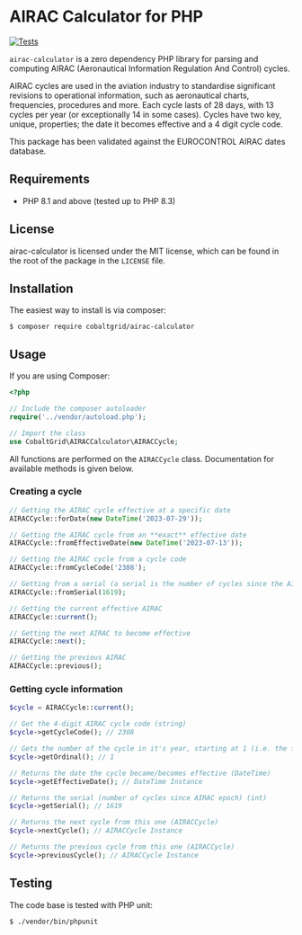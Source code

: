 
# AIRAC Calculator for PHP
[![Tests](https://github.com/atoff/airac-calculator/actions/workflows/test.yml/badge.svg)](https://github.com/atoff/airac-calculator/actions/workflows/test.yml)

`airac-calculator` is a zero dependency PHP library for parsing and computing AIRAC (Aeronautical Information Regulation And Control) cycles.

AIRAC cycles are used in the aviation industry to standardise significant revisions to operational information, such as aeronautical charts, frequencies, procedures and more. Each cycle lasts of 28 days, with 13 cycles per year (or exceptionally 14 in some cases). Cycles have two key, unique, properties; the date it becomes effective and a 4 digit cycle code.

This package has been validated against the EUROCONTROL AIRAC dates database.

## Requirements
* PHP 8.1 and above (tested up to PHP 8.3)

## License
airac-calculator is licensed under the MIT license, which can be found in the root of the package in the `LICENSE` file.

## Installation

The easiest way to install is via composer:
```
$ composer require cobaltgrid/airac-calculator
```

## Usage
If you are using Composer:
```php
<?php

// Include the composer autoloader
require('../vendor/autoload.php');

// Import the class
use CobaltGrid\AIRACCalculator\AIRACCycle;
```

All functions are performed on the `AIRACCycle` class. Documentation for available methods is given below.

### Creating a cycle
```php
// Getting the AIRAC cycle effective at a specific date
AIRACCycle::forDate(new DateTime('2023-07-29'));

// Getting the AIRAC cycle from an **exact** effective date
AIRACCycle::fromEffectiveDate(new DateTime('2023-07-13'));

// Getting the AIRAC cycle from a cycle code
AIRACCycle::fromCycleCode('2308');

// Getting from a serial (a serial is the number of cycles since the AIRAC epoch)
AIRACCycle::fromSerial(1619);

// Getting the current effective AIRAC
AIRACCycle::current();

// Getting the next AIRAC to become effective
AIRACCycle::next();

// Getting the previous AIRAC
AIRACCycle::previous();
```

### Getting cycle information
```php
$cycle = AIRACCycle::current();

// Get the 4-digit AIRAC cycle code (string)
$cycle->getCycleCode(); // 2308

// Gets the number of the cycle in it's year, starting at 1 (i.e. the first cycle is ordinal 1, second is 2, etc.) (int)
$cycle->getOrdinal(); // 1

// Returns the date the cycle became/becomes effective (DateTime)
$cycle->getEffectiveDate(); // DateTime Instance

// Returns the serial (number of cycles since AIRAC epoch) (int)
$cycle->getSerial(); // 1619

// Returns the next cycle from this one (AIRACCycle)
$cycle->nextCycle(); // AIRACCycle Instance

// Returns the previous cycle from this one (AIRACCycle)
$cycle->previousCycle(); // AIRACCycle Instance
```

## Testing
The code base is tested with PHP unit:
```
$ ./vendor/bin/phpunit
```
